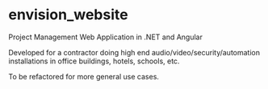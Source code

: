 # envision_website
Project Management Web Application in .NET and Angular

Developed for a contractor doing high end audio/video/security/automation installations
in office buildings, hotels, schools, etc. 

To be refactored for more general use cases.
